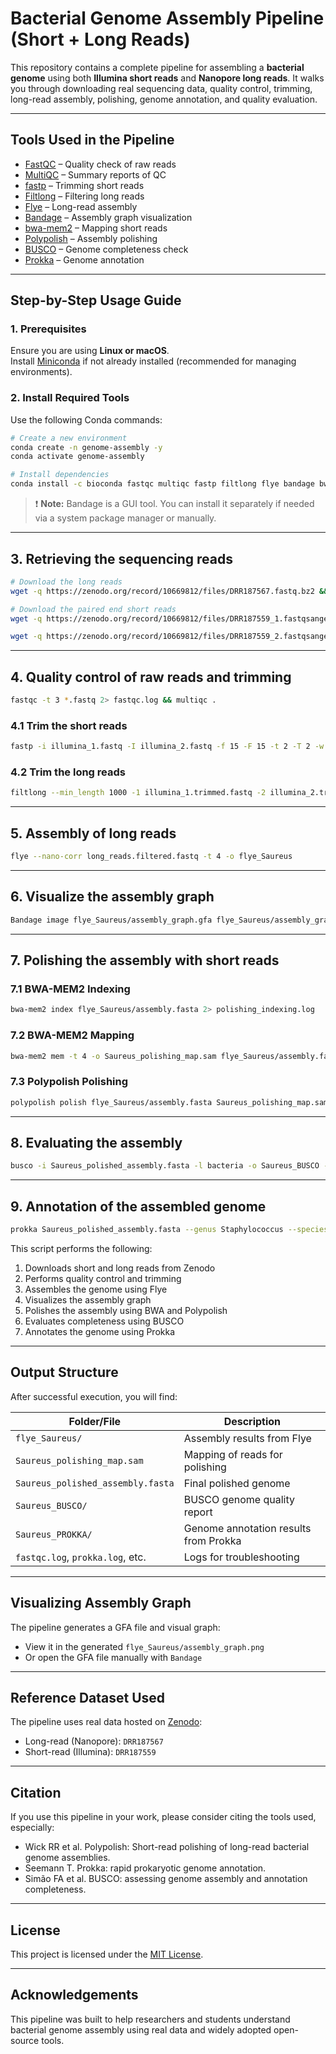 # Bacterial Genome Assembly Pipeline (Short + Long Reads)

This repository contains a complete pipeline for assembling a **bacterial genome** using both **Illumina short reads** and **Nanopore long reads**. It walks you through downloading real sequencing data, quality control, trimming, long-read assembly, polishing, genome annotation, and quality evaluation.

---

## Tools Used in the Pipeline

- [FastQC](https://anaconda.org/bioconda/fastqc) – Quality check of raw reads  
- [MultiQC](https://github.com/MultiQC/MultiQC) – Summary reports of QC  
- [fastp](https://github.com/OpenGene/fastp) – Trimming short reads  
- [Filtlong](https://anaconda.org/bioconda/filtlong) – Filtering long reads  
- [Flye](https://github.com/mikolmogorov/Flye) – Long-read assembly  
- [Bandage](https://rrwick.github.io/Bandage/) – Assembly graph visualization  
- [bwa-mem2](https://anaconda.org/bioconda/bwa-mem2) – Mapping short reads  
- [Polypolish](https://anaconda.org/bioconda/polypolish) – Assembly polishing  
- [BUSCO](https://busco.ezlab.org/busco_userguide.html) – Genome completeness check  
- [Prokka](https://github.com/tseemann/prokka) – Genome annotation

---

## Step-by-Step Usage Guide

### 1. Prerequisites

Ensure you are using **Linux or macOS**.  
Install [Miniconda](https://docs.conda.io/en/latest/miniconda.html) if not already installed (recommended for managing environments).

### 2. Install Required Tools

Use the following Conda commands:

```bash
# Create a new environment
conda create -n genome-assembly -y
conda activate genome-assembly

# Install dependencies
conda install -c bioconda fastqc multiqc fastp filtlong flye bandage bwa-mem2 polypolish busco prokka
```

> ❗ **Note:** Bandage is a GUI tool. You can install it separately if needed via a system package manager or manually.

---

## 3. Retrieving the sequencing reads

```bash
# Download the long reads
wget -q https://zenodo.org/record/10669812/files/DRR187567.fastq.bz2 && bzcat DRR187567.fastq.bz2 > long_reads.fastq
```

```bash
# Download the paired end short reads
wget -q https://zenodo.org/record/10669812/files/DRR187559_1.fastqsanger.bz2 && bzcat DRR187559_1.fastqsanger.bz2 > illumina_1.fastq

wget -q https://zenodo.org/record/10669812/files/DRR187559_2.fastqsanger.bz2 && bzcat DRR187559_2.fastqsanger.bz2 > illumina_2.fastq
```



---

## 4. Quality control of raw reads and trimming

```bash
fastqc -t 3 *.fastq 2> fastqc.log && multiqc .
```

### 4.1 Trim the short reads 

```bash
fastp -i illumina_1.fastq -I illumina_2.fastq -f 15 -F 15 -t 2 -T 2 -w 4 -o illumina_1.trimmed.fastq -O illumina_2.trimmed.fastq
```

### 4.2 Trim the long reads

```bash
filtlong --min_length 1000 -1 illumina_1.trimmed.fastq -2 illumina_2.trimmed.fastq long_reads.fastq > long_reads.filtered.fastq
```

---

## 5. Assembly of long reads

```bash
flye --nano-corr long_reads.filtered.fastq -t 4 -o flye_Saureus
```

---

## 6. Visualize the assembly graph

```bash
Bandage image flye_Saureus/assembly_graph.gfa flye_Saureus/assembly_graph.png --width 800 --height 800
```

---

## 7. Polishing the assembly with short reads

### 7.1 BWA-MEM2 Indexing

```bash
bwa-mem2 index flye_Saureus/assembly.fasta 2> polishing_indexing.log
```

### 7.2 BWA-MEM2 Mapping

```bash
bwa-mem2 mem -t 4 -o Saureus_polishing_map.sam flye_Saureus/assembly.fasta illumina_1.trimmed.fastq illumina_2.trimmed.fastq 2> polishing_mapping.log
```

### 7.3 Polypolish Polishing

```bash
polypolish polish flye_Saureus/assembly.fasta Saureus_polishing_map.sam > Saureus_polished_assembly.fasta
```

---

## 8. Evaluating the assembly

```bash
busco -i Saureus_polished_assembly.fasta -l bacteria -o Saureus_BUSCO -m geno -c 4 -f > busco.log
```

---

## 9. Annotation of the assembled genome

```bash
prokka Saureus_polished_assembly.fasta --genus Staphylococcus --species aureus --cpus 4 --outdir Saureus_PROKKA --force 2> prokka.log 
```


This script performs the following:

1. Downloads short and long reads from Zenodo
2. Performs quality control and trimming
3. Assembles the genome using Flye
4. Visualizes the assembly graph
5. Polishes the assembly using BWA and Polypolish
6. Evaluates completeness using BUSCO
7. Annotates the genome using Prokka

---

## Output Structure

After successful execution, you will find:

| Folder/File                        | Description                               |
|-----------------------------------|-------------------------------------------|
| `flye_Saureus/`                   | Assembly results from Flye                |
| `Saureus_polishing_map.sam`       | Mapping of reads for polishing            |
| `Saureus_polished_assembly.fasta` | Final polished genome                     |
| `Saureus_BUSCO/`                  | BUSCO genome quality report               |
| `Saureus_PROKKA/`                 | Genome annotation results from Prokka     |
| `fastqc.log`, `prokka.log`, etc.  | Logs for troubleshooting                  |

---

## Visualizing Assembly Graph

The pipeline generates a GFA file and visual graph:

- View it in the generated `flye_Saureus/assembly_graph.png`
- Or open the GFA file manually with `Bandage`

---

## Reference Dataset Used

The pipeline uses real data hosted on [Zenodo](https://zenodo.org/record/10669812):

- Long-read (Nanopore): `DRR187567`
- Short-read (Illumina): `DRR187559`

---

## Citation

If you use this pipeline in your work, please consider citing the tools used, especially:

- Wick RR et al. Polypolish: Short-read polishing of long-read bacterial genome assemblies.
- Seemann T. Prokka: rapid prokaryotic genome annotation.
- Simão FA et al. BUSCO: assessing genome assembly and annotation completeness.

---

## License

This project is licensed under the [MIT License](LICENSE).

---

## Acknowledgements

This pipeline was built to help researchers and students understand bacterial genome assembly using real data and widely adopted open-source tools.


